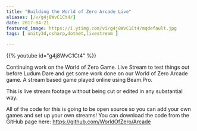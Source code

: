 ```yaml
---
title: "Building the World of Zero Arcade Live"
aliases: [/v/g4j8WvC1Ct4/]
date: 2017-04-21
featured_image: https://i.ytimg.com/vi/g4j8WvC1Ct4/mqdefault.jpg
tags: [ unity3d,csharp,dotnet,livestream ]

---
```


{{% youtube id="g4j8WvC1Ct4" %}}

Continuing work on the World of Zero Game. Live Stream to test things out before Ludum Dare and get some work done on our World of Zero Arcade game. A stream based game played online using Beam.Pro.

This is live stream footage without being cut or edited in any substantial way. 

All of the code for this is going to be open source so you can add your own games and set up your own streams! You can download the code from the GitHub page here: https://github.com/WorldOfZero/Arcade